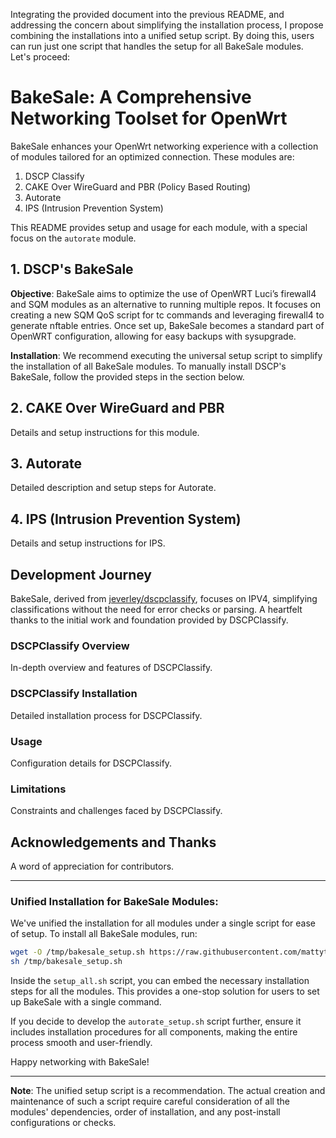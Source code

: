 Integrating the provided document into the previous README, and addressing the concern about simplifying the installation process, I propose combining the installations into a unified setup script. By doing this, users can run just one script that handles the setup for all BakeSale modules. Let's proceed:

# BakeSale: A Comprehensive Networking Toolset for OpenWrt

BakeSale enhances your OpenWrt networking experience with a collection of modules tailored for an optimized connection. These modules are:

1. DSCP Classify
2. CAKE Over WireGuard and PBR (Policy Based Routing)
3. Autorate
4. IPS (Intrusion Prevention System)

This README provides setup and usage for each module, with a special focus on the `autorate` module.

## 1. DSCP's BakeSale

**Objective**:
BakeSale aims to optimize the use of OpenWRT Luci’s firewall4 and SQM modules as an alternative to running multiple repos. It focuses on creating a new SQM QoS script for tc commands and leveraging firewall4 to generate nftable entries. Once set up, BakeSale becomes a standard part of OpenWRT configuration, allowing for easy backups with sysupgrade.

**Installation**:
We recommend executing the universal setup script to simplify the installation of all BakeSale modules. To manually install DSCP's BakeSale, follow the provided steps in the section below.

## 2. CAKE Over WireGuard and PBR

Details and setup instructions for this module.

## 3. Autorate

Detailed description and setup steps for Autorate.

## 4. IPS (Intrusion Prevention System)

Details and setup instructions for IPS.

## Development Journey

BakeSale, derived from [jeverley/dscpclassify](https://github.com/jeverley/dscpclassify), focuses on IPV4, simplifying classifications without the need for error checks or parsing. A heartfelt thanks to the initial work and foundation provided by DSCPClassify.

### DSCPClassify Overview

In-depth overview and features of DSCPClassify.

### DSCPClassify Installation

Detailed installation process for DSCPClassify.

### Usage

Configuration details for DSCPClassify.

### Limitations

Constraints and challenges faced by DSCPClassify.

## Acknowledgements and Thanks

A word of appreciation for contributors.

---

### Unified Installation for BakeSale Modules:

We've unified the installation for all modules under a single script for ease of setup. To install all BakeSale modules, run:

```bash
wget -O /tmp/bakesale_setup.sh https://raw.githubusercontent.com/mattytap/bakesale/main/setup_all.sh
sh /tmp/bakesale_setup.sh
```

Inside the `setup_all.sh` script, you can embed the necessary installation steps for all the modules. This provides a one-stop solution for users to set up BakeSale with a single command.

If you decide to develop the `autorate_setup.sh` script further, ensure it includes installation procedures for all components, making the entire process smooth and user-friendly.

Happy networking with BakeSale!

---

**Note**: The unified setup script is a recommendation. The actual creation and maintenance of such a script require careful consideration of all the modules' dependencies, order of installation, and any post-install configurations or checks.